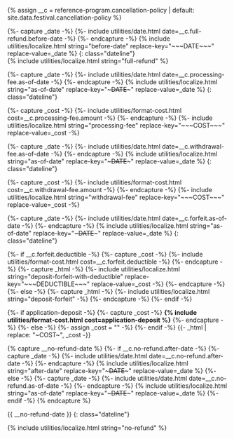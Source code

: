 {% assign __c = reference-program.cancellation-policy | default: site.data.festival.cancellation-policy %}

<div id="cancellation-schedule" markdown="1">
{%- capture _date -%}
{%- include utilities/date.html date=__c.full-refund.before-date -%}
{%- endcapture -%}
{% include utilities/localize.html string="before-date" replace-key="~~~DATE~~~" replace-value=_date %}
{: class="dateline"}

<div>{% include utilities/localize.html string="full-refund" %}</div>

{%- capture _date -%}
{%- include utilities/date.html date=__c.processing-fee.as-of-date -%}
{%- endcapture -%}
{% include utilities/localize.html string="as-of-date" replace-key="~~~DATE~~~" replace-value=_date %}
{: class="dateline"}

<div>
{%- capture _cost -%}
{%- include utilities/format-cost.html cost=__c.processing-fee.amount -%}
{%- endcapture -%}
{%- include utilities/localize.html string="processing-fee" replace-key="~~~COST~~~" replace-value=_cost -%}
</div>

{%- capture _date -%}
{%- include utilities/date.html date=__c.withdrawal-fee.as-of-date -%}
{%- endcapture -%}
{% include utilities/localize.html string="as-of-date" replace-key="~~~DATE~~~" replace-value=_date %}
{: class="dateline"}

<div>
{%- capture _cost -%}
{%- include utilities/format-cost.html cost=__c.withdrawal-fee.amount -%}
{%- endcapture -%}
{%- include utilities/localize.html string="withdrawal-fee" replace-key="~~~COST~~~" replace-value=_cost -%}
</div>

{%- capture _date -%}
{%- include utilities/date.html date=__c.forfeit.as-of-date -%}
{%- endcapture -%}
{% include utilities/localize.html string="as-of-date" replace-key="~~~DATE~~~" replace-value=_date %}
{: class="dateline"}

<div>
{%- if __c.forfeit.deductible -%}
    {%- capture _cost -%}
    {%- include utilities/format-cost.html cost=__c.forfeit.deductible -%}
    {%- endcapture -%}
    {%- capture _html -%}
    {%- include utilities/localize.html string="deposit-forfeit-with-deductible" replace-key="~~~DEDUCTIBLE~~~" replace-value=_cost -%}
    {%- endcapture -%}
{%- else -%}
    {%- capture _html -%}
    {%- include utilities/localize.html string="deposit-forfeit" -%}
    {%- endcapture -%}
{%- endif -%}

{%- if application-deposit -%}
    {%- capture _cost -%}
    <strong>{% include utilities/format-cost.html cost=application-deposit %}</strong>
    {%- endcapture -%}
{%- else -%}
    {%- assign _cost = "" -%}
{%- endif -%}
{{- _html | replace: "~COST~", _cost -}}
</div>

{% capture __no-refund-date %}
{%- if __c.no-refund.after-date -%}
    {%- capture _date -%}
    {%- include utilities/date.html date=__c.no-refund.after-date -%}
    {%- endcapture -%}
    {% include utilities/localize.html string="after-date" replace-key="~~~DATE~~~" replace-value=_date %}
{%- else -%}
    {%- capture _date -%}
    {%- include utilities/date.html date=__c.no-refund.as-of-date -%}
    {%- endcapture -%}
    {% include utilities/localize.html string="as-of-date" replace-key="~~~DATE~~~" replace-value=_date %}
{%- endif -%}
{% endcapture %}

{{ __no-refund-date }}
{: class="dateline"}

<div>{% include utilities/localize.html string="no-refund" %}</div>
</div>
